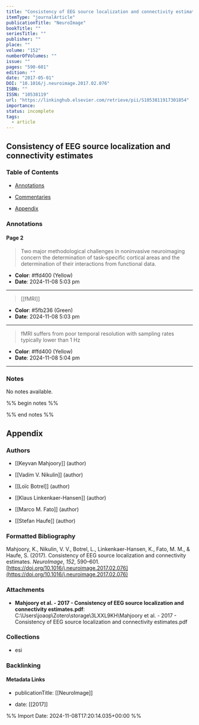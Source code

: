 ```yaml
---
title: "Consistency of EEG source localization and connectivity estimates"
itemType: "journalArticle"
publicationTitle: "NeuroImage"
bookTitle: ""
seriesTitle: ""
publisher: ""
place: ""
volume: "152"
numberOfVolumes: ""
issue: ""
pages: "590-601"
edition: ""
date: "2017-05-01"
DOI: "10.1016/j.neuroimage.2017.02.076"
ISBN: ""
ISSN: "10538119"
url: "https://linkinghub.elsevier.com/retrieve/pii/S1053811917301854"
importance: 
status: incomplete
tags:
  - article
---
```


## Consistency of EEG source localization and connectivity estimates

### Table of Contents

- [Annotations](#annotations)

+ [Commentaries](#commentaries)

- [Appendix](#appendix)

### Annotations




#### Page 2







> Two major methodological challenges in noninvasive neuroimaging concern the determination of task-specific cortical areas and the determination of their interactions from functional data.





- **Color**: #ffd400 (Yellow)
- **Date**: 2024-11-08 5:03 pm

---








> [[fMRI]]





- **Color**: #5fb236 (Green)
- **Date**: 2024-11-08 5:03 pm

---







> fMRI suffers from poor temporal resolution with sampling rates typically lower than 1 Hz





- **Color**: #ffd400 (Yellow)
- **Date**: 2024-11-08 5:04 pm

---





### Notes


No notes available.


%% begin notes %%

<!-- Write your personal notes here -->

%% end notes %%

## Appendix

### Authors


- [[Keyvan Mahjoory]] (author)

- [[Vadim V. Nikulin]] (author)

- [[Loïc Botrel]] (author)

- [[Klaus Linkenkaer-Hansen]] (author)

- [[Marco M. Fato]] (author)

- [[Stefan Haufe]] (author)




### Formatted Bibliography

Mahjoory, K., Nikulin, V. V., Botrel, L., Linkenkaer-Hansen, K., Fato, M. M., & Haufe, S. (2017). Consistency of EEG source localization and connectivity estimates. _NeuroImage_, _152_, 590–601. [https://doi.org/10.1016/j.neuroimage.2017.02.076](https://doi.org/10.1016/j.neuroimage.2017.02.076)




### Attachments


- **Mahjoory et al. - 2017 - Consistency of EEG source localization and connectivity estimates.pdf**: C:\Users\joaop\Zotero\storage\3LXXL9KH\Mahjoory et al. - 2017 - Consistency of EEG source localization and connectivity estimates.pdf




### Collections


- esi





### Backlinking


#### Metadata Links


- publicationTitle: [[NeuroImage]]




- date: [[2017]]





<!-- Any additional notes or comments -->


%% Import Date: 2024-11-08T17:20:14.035+00:00 %%
